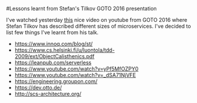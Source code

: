 #Lessons learnt from Stefan's Tilkov GOTO 2016 presentation

I've watched yesterday [this](https://www.youtube.com/watch?v=xc05w7-gWmE&t) nice video on youtube from GOTO 2016 where Stefan Tilkov has described different sizes of microservices. I've decided to list few things I've learnt from his talk.

+ https://www.innoq.com/blog/st/
+ https://www.cs.helsinki.fi/u/luontola/tdd-2009/ext/ObjectCalisthenics.pdf
+ https://leanpub.com/serverless
+ https://www.youtube.com/watch?v=yPf5MfOZPY0
+ https://www.youtube.com/watch?v=_dSA71NjVFE
+ https://engineering.groupon.com/
+ https://dev.otto.de/
+ http://scs-architecture.org/
